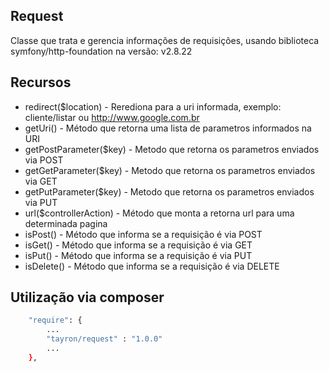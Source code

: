 ## Request

Classe que trata e gerencia informações de requisições, usando biblioteca 
symfony/http-foundation na versão: v2.8.22


## Recursos
  - redirect($location) - Rerediona para a uri informada, exemplo: cliente/listar ou http://www.google.com.br
  - getUri() - Método que retorna uma lista de parametros informados na URI
  - getPostParameter($key) - Metodo que retorna os parametros enviados via POST
  - getGetParameter($key) - Metodo que retorna os parametros enviados via GET 
  - getPutParameter($key) - Metodo que retorna os parametros enviados via PUT
  - url($controllerAction) - Método que monta a retorna url para uma determinada pagina
  - isPost() - Método que informa se a requisição é via POST
  - isGet() - Método que informa se a requisição é via GET
  - isPut() - Método que informa se a requisição é via PUT
  - isDelete() - Método que informa se a requisição é via DELETE
   


## Utilização via composer

```sh
    "require": {
        ...
        "tayron/request" : "1.0.0"
        ... 
    },    
```
